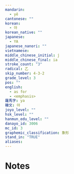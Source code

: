 ```yaml
---
mandarin:
  - yě
cantonese: ""
korean:
  - 야
korean_native: ""
japanese:
  - YA
japanese_nanori: ""
vietnamese:
middle_chinese_initial: j
middle_chinese_final: ia
stroke_count: "3"
radical: 乙
skip_number: 4-3-2
grade_level: 3
pos: ""
english:
  - as for
  - <emphasis>
羅馬字: ya
韓文: 야
joyo_level: ""
hsk_level: ""
hanmun_edu_level: ""
danayo_id: 3006
mc_id: 3
graphemic_classification: 象形
stand_in: "TRUE"
aliases:
---
```


# Notes
